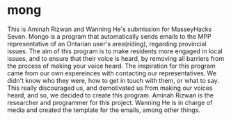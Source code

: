 # mong
This is Aminah Rizwan and Wanning He's submission for MasseyHacks Seven. 
Mongo is a program that automatically sends emails to the MPP representative of an Ontarian user's area(riding), regarding provincial issues. The aim of this program is to make residents more engaged in local issues, and to ensure that their voice is heard, by removing all barriers from the process of making your voice heard. The inspiration for this program came from our own expereinces with contacting our representatives. We didn't know who they were, how to get in touch with them, or what to say. This really discouraged us, and demotivated us from making our voices heard, and so, we decided to create this program.
Aminah Rizwan is the researcher and programmer for this project. 
Wanning He is in charge of media and created the template for the emails, among other things.
